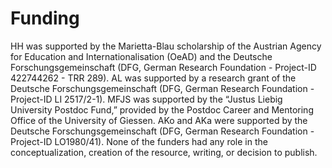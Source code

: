 # Funding

HH was supported by the Marietta-Blau scholarship of the Austrian Agency for Education and Internationalisation (OeAD) and the Deutsche Forschungsgemeinschaft (DFG, German Research Foundation - Project-ID 422744262 - TRR 289). AL was supported by a research grant of the Deutsche Forschungsgemeinschaft (DFG, German Research Foundation - Project-ID LI 2517/2-1). MFJS was supported by the “Justus Liebig University Postdoc Fund,” provided by the Postdoc Career and Mentoring Office of the University of Giessen. AKo and AKa were supported by the Deutsche Forschungsgemeinschaft (DFG, German Research Foundation - Project-ID LO1980/41). None of the funders had any role in the conceptualization, creation of the resource, writing, or decision to publish.
